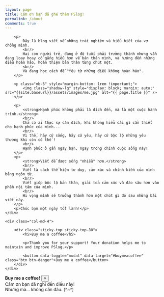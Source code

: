 ```yaml
---
layout: page
title: Cám ơn bạn đã ghé thăm PSlog!
permalink: /about
comments: true
---
```


<div class="row justify-content-between">
	<div class="col-md-8 pr-5">

		<p>
			Đây là blog viết về những trải nghiệm và hiểu biết của vợ chồng mình.
			<br/>
			Hai con người trẻ, đang ở độ tuổi phải trưởng thành nhưng vẫn đang loay hoay cố gắng hiểu hơn về bản thân mình, và hướng đến những điều hoàn hảo, hoàn thiện bản thân từng chút một.
			<br/>
			Và đang học cách để "Yêu từ những điều không hoàn hảo".
		</p>
		
		<p class="mb-5" style="margin-bottom: 1rem !important;">
			<img class="shadow-lg" style="display: block; margin: auto;" src="{{site.baseurl}}/assets/images/me.jpg" alt="{{ page.title }}" />
		</p>

		<p>		
			<strong>Hạnh phúc không phải là đích đến, mà là một cuộc hành trình.</strong>
			<br/>
			Chả có ai thực sự cán đích, khi không hiểu cái gì cần thiết cho hạnh phúc của mình... 
			<br/>
			Vì thế, hãy cứ sống, hãy cứ yêu, hãy cứ bộc lộ những yêu thương khi còn có thể ! 
			<br/>
			Hạnh phúc ở gần ngay bạn, ngay trong chính cuộc sống này!
		</p>
		<p>
			<strong>Viết để được sống "nhiều" hơn.</strong>
			<br/>
			Viết là cách thể hiện tư duy, cảm xúc và chính kiến của mình bằng ngôn từ. 
			<br/>
			Viết giúp bộc lộ bản thân, giải toả cảm xúc và đào sâu hơn vào phần nội tâm của mình. 
			<br/>
			Hi vọng mình sẽ trưởng thành hơn một chút gì đó sau những bài viết này.
		</p>
		<p>Chúc bạn một ngày tốt lành!</p>
	</div>

	<div class="col-md-4">

		<div class="sticky-top sticky-top-80">
			<h5>Buy me a coffee</h5>

			<p>Thank you for your support! Your donation helps me to maintain and improve PSlog.</p>

			<button data-toggle="modal" data-target="#buymeacoffee" class="btn btn-danger">Buy me a coffee</button> 
		</div>
	</div>
</div>

<!-- Modal -->
<div class="modal fade" id="buymeacoffee" tabindex="-1" aria-labelledby="exampleModalLabel" aria-hidden="true">
  <div class="modal-dialog shadow-lg">
    <div class="modal-content">
      <div class="modal-header">
        <span class="modal-title" id="exampleModalLabel"><strong>Buy me a coffee!</strong></span>
        <button type="button" class="close" data-dismiss="modal" aria-label="Close">
          <span aria-hidden="true">&times;</span>
        </button>
      </div>
      <div class="modal-body">
        <span>Cảm ơn bạn đã nghĩ đến điều này!
		<br/>Nhưng mà... không cần đâu. (^~^) </span>
      </div>      
    </div>
  </div>
</div>